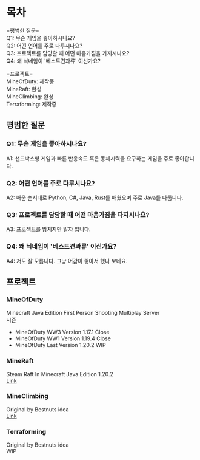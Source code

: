 # 목차   
=평범한 질문=   
Q1: 무슨 게임을 좋아하시나요?   
Q2: 어떤 언어를 주로 다루시나요?   
Q3: 프로젝트를 담당할 때 어떤 마음가짐을 가지시나요?   
Q4: 왜 닉네임이 '베스트견과류' 이신가요?   

=프로젝트=   
MineOfDuty: 제작중   
MineRaft: 완성   
MineClimbing: 완성   
Terraforming: 제작중   

## 평범한 질문   

### Q1: 무슨 게임을 좋아하시나요?   
A1: 샌드박스형 게임과 빠른 반응속도 혹은 동체시력을 요구하는 게임을 주로 좋아합니다.

### Q2: 어떤 언어를 주로 다루시나요?  
A2: 배운 순서대로 Python, C#, Java, Rust를 배웠으며 주로 Java를 다룹니다.   

### Q3: 프로젝트를 담당할 때 어떤 마음가짐을 다지시나요?   
A3: 프로젝트를 망치지만 말자 입니다.   

### Q4: 왜 닉네임이 '베스트견과류' 이신가요?   
A4: 저도 잘 모릅니다. 그냥 어감이 좋아서 했나 보네요.

## 프로젝트   

### MineOfDuty
Minecraft Java Edition First Person Shooting Multiplay Server   
시즌   
- MineOfDuty WW3 Version 1.17.1 Close
- MineOfDuty WW1 Version 1.19.4 Close
- MineOfDuty Last Version 1.20.2 WIP

### MineRaft
Steam Raft In Minecraft Java Edition 1.20.2   
[Link](https://github.com/bestnuts/MineRaft)

### MineClimbing
Original by Bestnuts idea   
[Link](https://github.com/bestnuts/MineClimbing)

### Terraforming
Original by Bestnuts idea   
WIP
